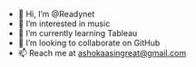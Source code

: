 - 👋 Hi, I’m @Readynet
- 👀 I’m interested in music
- 🌱 I’m currently learning Tableau
- 💞️ I’m looking to collaborate on GitHub
- 📫 Reach me at ashokaasingreat@gmail.com

<!---
Readynet/Readynet is a ✨ special ✨ repository because its `README.md` (this file) appears on your GitHub profile.
You can click the Preview link to take a look at your changes.
--->
